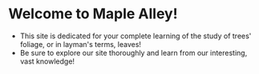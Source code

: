 # Welcome to Maple Alley!
- This site is dedicated for your complete learning of the study of trees' foliage, or in layman's terms, leaves!
- Be sure to explore our site thoroughly and learn from our interesting, vast knowledge!

